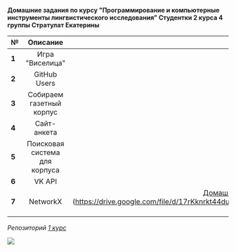 __Домашние задания по курсу "Программирование и компьютерные инструменты лингвистического исследования" 
                            Студентки 2 курса 4 группы Стратулат Екатерины__

№|Описание|Ссылка на работу
---|:---:|---:
__1__|Игра "Виселица"|[Код (.ipynb) ](https://github.com/katestratulat1999/PROGRAMMING2/blob/master/hw1/hw1(2).ipynb) или [Код (.py)](https://github.com/katestratulat1999/PROGRAMMING2/blob/master/hw1/hw1.py)
__2__|GitHub Users|[Домашнее задание 2](https://github.com/katestratulat1999/PROGRAMMING2/tree/master/hw2)
__3__|Собираем газетный корпус|[Домашнее задание 3](https://github.com/katestratulat1999/PROGRAMMING2/tree/master/hw3_StratulatKate) и [файлы](https://drive.google.com/drive/folders/1qv0IGc7irdXAh57lWMJMiuDaTAdkOXfz?usp=sharing)
__4__|Сайт-анкета|[Домашнее задание 4](https://github.com/katestratulat1999/PROGRAMMING2/tree/master/hw_4StratulatKate)
__5__|Поисковая система для корпуса|[Домашнее задание 5](https://github.com/katestratulat1999/PROGRAMMING2/tree/master/hw_5_StratulatKate)
__6__|VK API|[ Домашнее задание 6](https://github.com/katestratulat1999/PROGRAMMING2/tree/master/hw_6_StratulatKate)|
__7__|NetworkX|[ Домашнее задание 7](https://github.com/katestratulat1999/PROGRAMMING2/tree/master/hw_7_StratulatKate) и [Корпус (архив)] (https://drive.google.com/file/d/17rKknrkt44du83RaU4FmabOn2mwttwY3/view?usp=sharing)

*Репозиторий [1 курс](https://github.com/katestratulat1999/PROGRAMMING)*

![](http://www.cadacademy.it/wp-content/uploads/2018/03/cadacademy_set_penne.jpeg)
